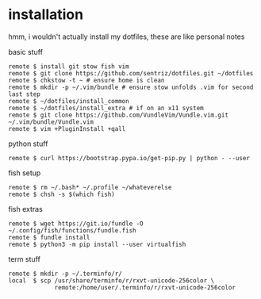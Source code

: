 # installation 
hmm, i wouldn't actually install my dotfiles, these are like personal notes

basic stuff

    remote $ install git stow fish vim
    remote $ git clone https://github.com/sentriz/dotfiles.git ~/dotfiles
    remote $ chkstow -t ~ # ensure home is clean
    remote $ mkdir -p ~/.vim/bundle # ensure stow unfolds .vim for second last step
    remote $ ~/dotfiles/install_common
    remote $ ~/dotfiles/install_extra # if on an x11 system
    remote $ git clone https://github.com/VundleVim/Vundle.vim.git ~/.vim/bundle/Vundle.vim
    remote $ vim +PluginInstall +qall
    
python stuff

    remote $ curl https://bootstrap.pypa.io/get-pip.py | python - --user
    
fish setup

    remote $ rm ~/.bash* ~/.profile ~/whateverelse
    remote $ chsh -s $(which fish)

fish extras
    
    remote $ wget https://git.io/fundle -O ~/.config/fish/functions/fundle.fish
    remote $ fundle install
    remote $ python3 -m pip install --user virtualfish

term stuff

    remote $ mkdir -p ~/.terminfo/r/
    local  $ scp /usr/share/terminfo/r/rxvt-unicode-256color \
                 remote:/home/user/.terminfo/r/rxvt-unicode-256color
